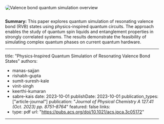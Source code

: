 <img src="/uploads/physics_inspired_overview.png" alt="Valence bond quantum simulation overview" style="max-width: 600px; border-radius: 8px; margin-bottom: 1em;" />

**Summary:**
This paper explores quantum simulation of resonating valence bond (RVB) states using physics-inspired quantum circuits. The approach enables the study of quantum spin liquids and entanglement properties in strongly correlated systems. The results demonstrate the feasibility of simulating complex quantum phases on current quantum hardware.

---
title: "Physics‑Inspired Quantum Simulation of Resonating Valence Bond States"
authors:
  - manas-sajjan
  - rishabh-gupta
  - sumit-suresh-kale
  - vinit-singh
  - keerthi-kumaran
  - sabre-kais
date: 2023-10-01
publishDate: 2023-10-01
publication_types: ["article-journal"]
publication: "*Journal of Physical Chemistry A 127.41 (Oct. 2023) pp. 8751–8764*"
featured: false
links:
  - type: pdf
    url: "https://pubs.acs.org/doi/10.1021/acs.jpca.3c05172"
---
